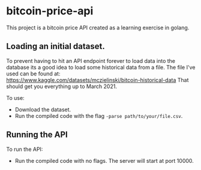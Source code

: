 # bitcoin-price-api
This project is a bitcoin price API created as a learning exercise in golang.

## Loading an initial dataset.
To prevent having to hit an API endpoint forever to load data into the database its a good idea
to load some historical data from a file.
The file I've used can be found at: https://www.kaggle.com/datasets/mczielinski/bitcoin-historical-data
That should get you everything up to March 2021.

To use:
 - Download the dataset.
 - Run the compiled code with the flag `-parse path/to/your/file.csv`.

## Running the API
To run the API:
 - Run the compiled code with no flags. The server will start at port 10000.
 